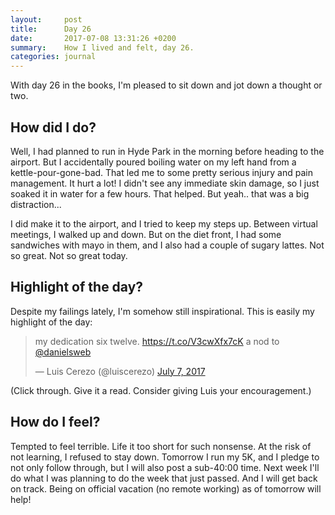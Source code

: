 ```yaml
---
layout:     post
title:      Day 26
date:       2017-07-08 13:31:26 +0200
summary:    How I lived and felt, day 26.
categories: journal
---
```


With day 26 in the books, I'm pleased to sit down and jot down a thought or two.

## How did I do?

Well, I had planned to run in Hyde Park in the morning before heading to the airport. But I accidentally poured boiling water on my left hand from a kettle-pour-gone-bad. That led me to some pretty serious injury and pain management. It hurt a lot! I didn't see any immediate skin damage, so I just soaked it in water for a few hours. That helped. But yeah.. that was a big distraction...

I did make it to the airport, and I tried to keep my steps up. Between virtual meetings, I walked up and down. But on the diet front, I had some sandwiches with mayo in them, and I also had a couple of sugary lattes. Not so great. Not so great today.

## Highlight of the day?

Despite my failings lately, I'm somehow still inspirational. This is easily my highlight of the day:

<blockquote class="twitter-tweet" data-lang="en"><p lang="en" dir="ltr">my dedication six twelve. <a href="https://t.co/V3cwXfx7cK">https://t.co/V3cwXfx7cK</a> a nod to <a href="https://twitter.com/danielsweb">@danielsweb</a></p>&mdash; Luis Cerezo (@luiscerezo) <a href="https://twitter.com/luiscerezo/status/883143279847538692">July 7, 2017</a></blockquote>
<script async src="//platform.twitter.com/widgets.js" charset="utf-8"></script>

(Click through. Give it a read. Consider giving Luis your encouragement.)

## How do I feel?

Tempted to feel terrible. Life it too short for such nonsense. At the risk of not learning, I refused to stay down. Tomorrow I run my 5K, and I pledge to not only follow through, but I will also post a sub-40:00 time. Next week I'll do what I was planning to do the week that just passed. And I will get back on track. Being on official vacation (no remote working) as of tomorrow will help!